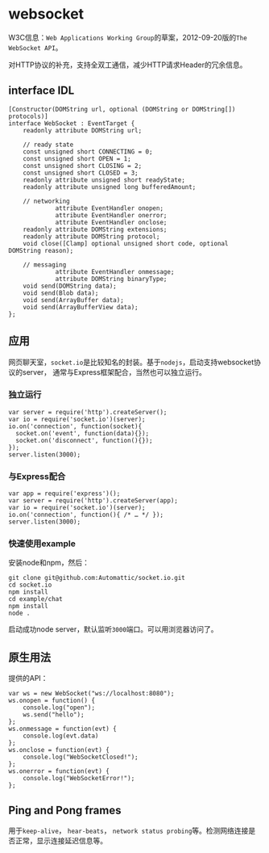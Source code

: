 # websocket


W3C信息：`Web Applications Working Group`的草案，2012-09-20版的`The WebSocket API`。


对HTTP协议的补充，支持全双工通信，减少HTTP请求Header的冗余信息。


## interface IDL

    [Constructor(DOMString url, optional (DOMString or DOMString[]) protocols)]
    interface WebSocket : EventTarget {
        readonly attribute DOMString url;

        // ready state
        const unsigned short CONNECTING = 0;
        const unsigned short OPEN = 1;
        const unsigned short CLOSING = 2;
        const unsigned short CLOSED = 3;
        readonly attribute unsigned short readyState;
        readonly attribute unsigned long bufferedAmount;

        // networking
                 attribute EventHandler onopen;
                 attribute EventHandler onerror;
                 attribute EventHandler onclose;
        readonly attribute DOMString extensions;
        readonly attribute DOMString protocol;
        void close([Clamp] optional unsigned short code, optional DOMString reason);

        // messaging
                 attribute EventHandler onmessage;
                 attribute DOMString binaryType;
        void send(DOMString data);
        void send(Blob data);
        void send(ArrayBuffer data);
        void send(ArrayBufferView data);
    };



## 应用


网页聊天室，`socket.io`是比较知名的封装。基于`nodejs`，启动支持websocket协议的server，
通常与Express框架配合，当然也可以独立运行。




### 独立运行


    var server = require('http').createServer();
    var io = require('socket.io')(server);
    io.on('connection', function(socket){
      socket.on('event', function(data){});
      socket.on('disconnect', function(){});
    });
    server.listen(3000);





### 与Express配合

    var app = require('express')();
    var server = require('http').createServer(app);
    var io = require('socket.io')(server);
    io.on('connection', function(){ /* … */ });
    server.listen(3000);



### 快速使用example

安装node和npm，然后：

    git clone git@github.com:Automattic/socket.io.git
    cd socket.io
    npm install
    cd example/chat
    npm install
    node .

启动成功node server，默认监听`3000`端口。可以用浏览器访问了。





## 原生用法

提供的API：

    var ws = new WebSocket("ws://localhost:8080");
    ws.onopen = function() {
        console.log("open");
        ws.send("hello");
    };
    ws.onmessage = function(evt) {
        console.log(evt.data)
    };
    ws.onclose = function(evt) {
        console.log("WebSocketClosed!");
    };
    ws.onerror = function(evt) {
        console.log("WebSocketError!");
    };



## Ping and Pong frames

用于`keep-alive`， `hear-beats`， `network status probing`等。检测网络连接是否正常，显示连接延迟信息等。





